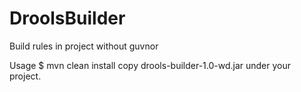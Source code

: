 # DroolsBuilder
Build rules in project without guvnor

Usage
$ mvn clean install
copy drools-builder-1.0-wd.jar under your project.
